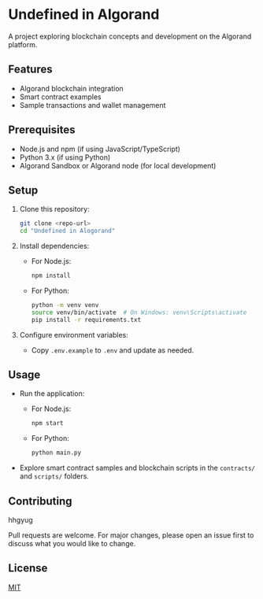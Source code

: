 # Undefined in Algorand

A project exploring blockchain concepts and development on the Algorand platform.

## Features

- Algorand blockchain integration
- Smart contract examples
- Sample transactions and wallet management

## Prerequisites

- Node.js and npm (if using JavaScript/TypeScript)
- Python 3.x (if using Python)
- Algorand Sandbox or Algorand node (for local development)

## Setup

1. Clone this repository:
    ```sh
    git clone <repo-url>
    cd "Undefined in Alogorand"
    ```

2. Install dependencies:
    - For Node.js:
      ```sh
      npm install
      ```
    - For Python:
      ```sh
      python -m venv venv
      source venv/bin/activate  # On Windows: venv\Scripts\activate
      pip install -r requirements.txt
      ```

3. Configure environment variables:
    - Copy `.env.example` to `.env` and update as needed.

## Usage

- Run the application:
    - For Node.js:
      ```sh
      npm start
      ```
    - For Python:
      ```sh
      python main.py
      ```

- Explore smart contract samples and blockchain scripts in the `contracts/` and `scripts/` folders.

## Contributing

hhgyug

Pull requests are welcome. For major changes, please open an issue first to discuss what you would like to change.

## License

[MIT](LICENSE)
